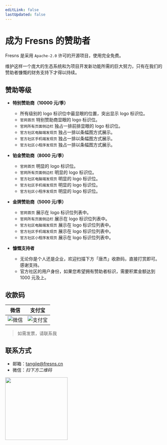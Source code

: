 ```yaml
---
editLink: false
lastUpdated: false
---
```


# 成为 Fresns 的赞助者

Fresns 是采用 `Apache-2.0` 许可的开源项目，使用完全免费。

维护这样一个庞大的生态系统和为项目开发新功能所需的巨大努力，只有在我们的赞助者慷慨的财务支持下才得以持续。

## 赞助等级

- **特别赞助商（10000 元/季）**
    - 所有级别的 logo 标识位中最显眼的位置，突出显示 logo 标识位。
    - `官网首页` 特别赞助商显眼的 logo 标识位。
    - `官网所有页面侧边栏` 独占一排前排显眼的 logo 标识位。
    - `官方社区电脑端发现页` 独占一排以条幅图方式展示。
    - `官方社区手机端发现页` 独占一排以条幅图方式展示。
    - `官方社区小程序发现页` 独占一排以条幅图方式展示。

- **铂金赞助商（8000 元/季）**
    - `官网首页` 明显的 logo 标识位。
    - `官网所有页面侧边栏` 明显的 logo 标识位。
    - `官方社区电脑端发现页` 明显的 logo 标识位。
    - `官方社区手机端发现页` 明显的 logo 标识位。
    - `官方社区小程序发现页` 明显的 logo 标识位。

- **金牌赞助商（5000 元/季）**
    - `官网首页` 展示在 logo 标识位列表中。
    - `官网所有页面侧边栏` 展示在 logo 标识位列表中。
    - `官方社区电脑端发现页` 展示在 logo 标识位列表中。
    - `官方社区手机端发现页` 展示在 logo 标识位列表中。
    - `官方社区小程序发现页` 展示在 logo 标识位列表中。

- **慷慨支持者**
    - 无论你是个人还是企业，欢迎扫描下方「唐杰」收款码，直接打赏即可。感谢支持。
    - 官方社区的用户身份，如果您希望拥有赞助者标识，需要积累金额达到 1000 元及上。

## 收款码

| 微信 | 支付宝 |
| :---: | :---: |
| ![微信](https://cdn.fresns.cn/images/qr-wechatpay.png) | ![支付宝](https://cdn.fresns.cn/images/qr-alipay.png) |

> 如需发票，请联系我

## 联系方式

- 邮箱：[tangjie@fresns.cn](mailto:tangjie@fresns.cn)
- 微信：*扫下方二维码*
<img src="https://cdn.fresns.cn/wiki/images/wechat-tangjie.jpg" width="200">
